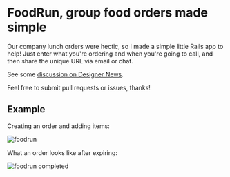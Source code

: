 # FoodRun, group food orders made simple

Our company lunch orders were hectic, so I made a simple little Rails app to help! Just enter what you're ordering and when you're going to call, and then share the unique URL via email or chat.

See some [discussion on Designer News](https://news.layervault.com/stories/49871-show-dn-group-lunch-orders-were-hectic-so-i-made-food-run).

Feel free to submit pull requests or issues, thanks!

## Example

Creating an order and adding items:

![foodrun](https://cloud.githubusercontent.com/assets/1388077/7875749/0d6a49b4-058f-11e5-933f-0d27a57090fd.gif)

What an order looks like after expiring:

![foodrun completed](https://cloud.githubusercontent.com/assets/1388077/7875751/0feb1132-058f-11e5-8617-8480a9d8c896.png)
